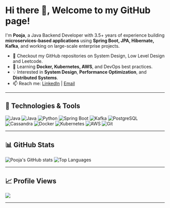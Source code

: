 # Hi there 👋, Welcome to my GitHub page!

I'm **Pooja**, a Java Backend Developer with 3.5+ years of experience building **microservices-based applications** using **Spring Boot, JPA, Hibernate, Kafka**, and working on large-scale enterprise projects.

- 🔭 Checkout my GitHub repositories on System Design, Low Level Design and Leetcode.
- 🌱 Learning **Docker, Kubernetes, AWS**, and DevOps best practices.
- 💡 Interested in **System Design**, **Performance Optimization**, and **Distributed Systems**.
- 📫 Reach me: [LinkedIn](https://linkedin.com/in/pooja811) | [Email](mailto:morepooja811@gmail.com)

---

## 🚀 Technologies & Tools

![Java](https://img.shields.io/badge/Java-17-orange?style=for-the-badge&logo=java)
![Java](https://img.shields.io/badge/Java-007396?style=for-the-badge&logo=openjdk&logoColor=white)
![Python](https://img.shields.io/badge/Python-3776AB?style=for-the-badge&logo=python&logoColor=white)
![Spring Boot](https://img.shields.io/badge/Spring%20Boot-3.x-brightgreen?style=for-the-badge&logo=springboot)
![Kafka](https://img.shields.io/badge/Apache%20Kafka-black?style=for-the-badge&logo=apachekafka)
![PostgreSQL](https://img.shields.io/badge/PostgreSQL-blue?style=for-the-badge&logo=postgresql)
![Cassandra](https://img.shields.io/badge/Cassandra-1287B1?style=for-the-badge&logo=apachecassandra&logoColor=white)
![Docker](https://img.shields.io/badge/Docker-2496ED?style=for-the-badge&logo=docker)
![Kubernetes](https://img.shields.io/badge/Kubernetes-326ce5?style=for-the-badge&logo=kubernetes)
![AWS](https://img.shields.io/badge/AWS-ff9900?style=for-the-badge&logo=amazonaws)
![Git](https://img.shields.io/badge/Git-black?style=for-the-badge&logo=git)

---

## 📊 GitHub Stats

![Pooja's GitHub stats](https://github-readme-stats.vercel.app/api?username=pooja811&show_icons=true&theme=radical)
![Top Languages](https://github-readme-stats.vercel.app/api/top-langs/?username=pooja811&layout=compact&theme=radical)

---

## 📈 Profile Views

![](https://komarev.com/ghpvc/?username=pooja811&color=brightgreen)

---
